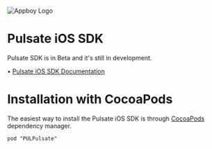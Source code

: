 ![Appboy Logo](https://raw.githubusercontent.com/PulsateHQ/pulsate-ios-sdk/master/pulsate-logo.png)

# Pulsate iOS SDK

Pulsate SDK is in Beta and it's still in development.

• [Pulsate iOS SDK Documentation](http://pulsate.readme.io/v2.0/docs/installing-the-pulsate-sdk)

# Installation with CocoaPods

The easiest way to install the Pulsate iOS SDK is through [CocoaPods](http://cocoapods.org) dependency manager.

```pod "PULPulsate"```

